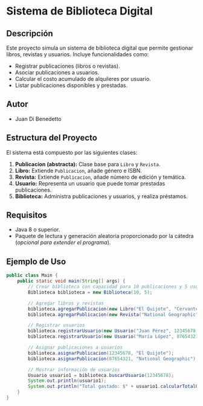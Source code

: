 # Sistema de Biblioteca Digital  

## Descripción  
Este proyecto simula un sistema de biblioteca digital que permite gestionar libros, revistas y usuarios. Incluye funcionalidades como:  
- Registrar publicaciones (libros o revistas).  
- Asociar publicaciones a usuarios.  
- Calcular el costo acumulado de alquileres por usuario.  
- Listar publicaciones disponibles y prestadas.  

## Autor  
- Juan Di Benedetto
  
## Estructura del Proyecto  
El sistema está compuesto por las siguientes clases:  

1. **Publicacion (abstracta):** Clase base para `Libro` y `Revista`.  
2. **Libro:** Extiende `Publicacion`, añade género e ISBN.  
3. **Revista:** Extiende `Publicacion`, añade número de edición y temática.  
4. **Usuario:** Representa un usuario que puede tomar prestadas publicaciones.  
5. **Biblioteca:** Administra publicaciones y usuarios, y realiza préstamos.  

## Requisitos  
- Java 8 o superior.  
- Paquete de lectura y generación aleatoria proporcionado por la cátedra (*opcional para extender el programa*).  

## Ejemplo de Uso  
```java
public class Main {
    public static void main(String[] args) {
        // Crear biblioteca con capacidad para 10 publicaciones y 5 usuarios
        Biblioteca biblioteca = new Biblioteca(10, 5);

        // Agregar libros y revistas
        biblioteca.agregarPublicacion(new Libro("El Quijote", "Cervantes", 50.0, "Novela", "123456789"));
        biblioteca.agregarPublicacion(new Revista("National Geographic", "Editorial NG", 30.0, 202, "Ciencia"));

        // Registrar usuarios
        biblioteca.registrarUsuario(new Usuario("Juan Pérez", 12345678, 3));
        biblioteca.registrarUsuario(new Usuario("María López", 87654321, 2));

        // Asignar publicaciones a usuarios
        biblioteca.asignarPublicacion(12345678, "El Quijote");
        biblioteca.asignarPublicacion(87654321, "National Geographic");

        // Mostrar información de usuarios
        Usuario usuario1 = biblioteca.buscarUsuario(12345678);
        System.out.println(usuario1);
        System.out.println("Total gastado: $" + usuario1.calcularTotalGastado());
    }
}

